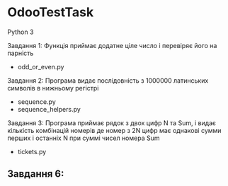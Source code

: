 # OdooTestTask

Python 3

Завдання 1:
Функція приймає додатне ціле число і перевіряє його на парність
 - odd_or_even.py

Завдання 2:
Програма видає послідовність з 1000000 латинських символів в нижньому регістрі
 - sequence.py
 - sequence_helpers.py

Завдання 3:
Програма приймає рядок з двох цифр N та Sum, і видає кількість комбінацій номерів де номер з 2N цифр має однакові
сумми перших і останніх N при суммі чисел номера Sum
 - tickets.py

Завдання 6:
 -

